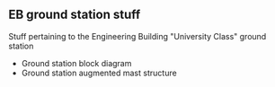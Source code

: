 ## EB ground station stuff

Stuff pertaining to the Engineering Building "University Class" ground station

* Ground station block diagram
* Ground station augmented mast structure

